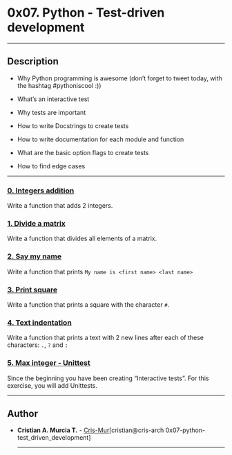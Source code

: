 # 0x07. Python - Test-driven development

---

## Description

* Why Python programming is awesome (don’t forget to tweet today, with the hashtag #pythoniscool :))

* What’s an interactive test

* Why tests are important

* How to write Docstrings to create tests

* How to write documentation for each module and function

* What are the basic option flags to create tests

* How to find edge cases

---

###   [0. Integers addition](0-add_integer.py)

Write a function that adds 2 integers.

### [1. Divide a matrix ](2-matrix_divided.py)

Write a function that divides all elements of a matrix.

### [2. Say my name](3-say_my_name.py)

Write a function that prints `My name is <first name> <last name>  `

### [3. Print square](4-print_square.py)

Write a function that prints a square with the character `#`.

### [4. Text indentation](5-text_indentation.py)

Write a function that prints a text with 2 new lines after each of these characters: `.`, `?` and `:`

### [5. Max integer - Unittest](tests/6-max_integer_test.py)

Since the beginning you have been creating “Interactive tests”. For this exercise, you will add Unittests.

---

## Author
* **Cristian A. Murcia T.** - [Cris-Mur](https://github.com/Cris-Mur)[cristian@cris-arch 0x07-python-test_driven_development]

  ---


